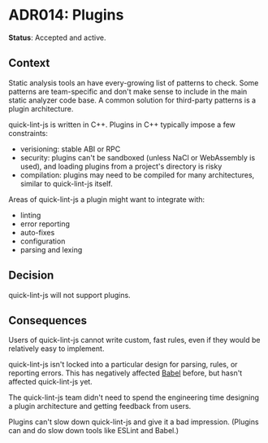 # ADR014: Plugins

**Status**: Accepted and active.

## Context

Static analysis tools an have every-growing list of patterns to check. Some
patterns are team-specific and don't make sense to include in the main static
analyzer code base. A common solution for third-party patterns is a plugin
architecture.

quick-lint-js is written in C++. Plugins in C++ typically impose a few
constraints:

* verisioning: stable ABI or RPC
* security: plugins can't be sandboxed (unless NaCl or WebAssembly is used), and
  loading plugins from a project's directory is risky
* compilation: plugins may need to be compiled for many architectures, similar
  to quick-lint-js itself.

Areas of quick-lint-js a plugin might want to integrate with:

* linting
* error reporting
* auto-fixes
* configuration
* parsing and lexing

## Decision

quick-lint-js will not support plugins.

## Consequences

Users of quick-lint-js cannot write custom, fast rules, even if they would be
relatively easy to implement.

quick-lint-js isn't locked into a particular design for parsing, rules, or
reporting errors. This has negatively affected
[Babel](https://rome.tools/blog/2020/08/08/introducing-rome#history) before, but
hasn't affected quick-lint-js yet.

The quick-lint-js team didn't need to spend the engineering time designing a
plugin architecture and getting feedback from users.

Plugins can't slow down quick-lint-js and give it a bad impression. (Plugins can
and do slow down tools like ESLint and Babel.)
